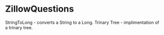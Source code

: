 ZillowQuestions
===============
StringToLong - converts a String to a Long.
Trinary Tree  - implimentation of a trinary tree.
